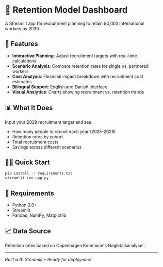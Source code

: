 # 🎯 Retention Model Dashboard

A Streamlit app for recruitment planning to retain 90,000 international workers by 2030.

## 🚀 Features

- **Interactive Planning**: Adjust recruitment targets with real-time calculations
- **Scenario Analysis**: Compare retention rates for single vs. partnered workers
- **Cost Analysis**: Financial impact breakdown with recruitment cost estimates
- **Bilingual Support**: English and Danish interface
- **Visual Analytics**: Charts showing recruitment vs. retention trends

## 📊 What It Does

Input your 2029 recruitment target and see:
- How many people to recruit each year (2025-2029)
- Retention rates by cohort
- Total recruitment costs
- Savings across different scenarios

## 🏃‍♂️ Quick Start

```bash
pip install -r requirements.txt
streamlit run app.py
```

## 🔧 Requirements

- Python 3.8+
- Streamlit
- Pandas, NumPy, Matplotlib

## 📈 Data Source

Retention rates based on Copenhagen Kommune's Nøgletalsanalyser.

---

*Built with Streamlit • Ready for deployment*